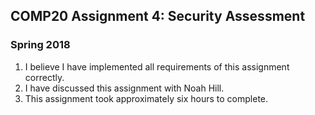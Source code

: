 ## COMP20 Assignment 4: Security Assessment
### Spring 2018

1. I believe I have implemented all requirements of this assignment correctly. 
2. I have discussed this assignment with Noah Hill.
3. This assignment took approximately six hours to complete.  

